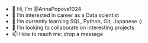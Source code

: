 - 👋 Hi, I’m @AnnaPopova1024
- 👀 I’m interested in career as a Data scientist
- 🌱 I’m currently learning SQL, Python, Git, Japanese :)
- 💞️ I’m looking to collaborate on interesting projects
- 📫 How to reach me: drop a message

<!---
AnnaPopova1024/AnnaPopova1024 is a ✨ special ✨ repository because its `README.md` (this file) appears on your GitHub profile.
You can click the Preview link to take a look at your changes.
--->
